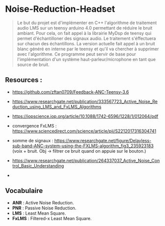 # Noise-Reduction-Headset
> Le but du projet est d'implémenter en C++ l'algorithme de traitement audio LMS sur un teensy arduino 4.0 permettant de réduire le bruit ambiant. Pour cela, on fait appel à la librairie MyDsp de teensy qui permet d'échantilloner des signaux audio. Le traitement s'éffectuera sur chacun des échantillons.
> La version actuelle fait appel à un bruit blanc généré en interne par le teensy et qu'il va chercher à supprimer avec l'algorithme. Ce programme peut servir de base pour l'implémentation d'un système haut-parleur/microphone en tant que source de bruit.



## Resources : 

- https://github.com/zftan0709/Feedback-ANC-Teensy-3.6

- https://www.researchgate.net/publication/333567723_Active_Noise_Reduction_using_LMS_and_FxLMS_Algorithms

- https://iopscience.iop.org/article/10.1088/1742-6596/1228/1/012064/pdf

- convergence FxLMS : https://www.sciencedirect.com/science/article/pii/S2212017316304741

- somme de signaux : https://www.researchgate.net/figure/Delayless-sub-band-ANC-system-using-the-FXLMS-algorithm_fig3_235923183
  (voix + bruit. Obj -> filtrer ce bruit quand on appuie sur le bouton.)

- https://www.researchgate.net/publication/264337037_Active_Noise_Control_Basic_Understanding

- 
## Vocabulaire

- **ANR** : Active Noise Reduction.
- **PNR** : Passive Noise Reduction.
- **LMS** : Least Mean Square.
- **FxLMS** : Filtered-x Least Mean Square.

